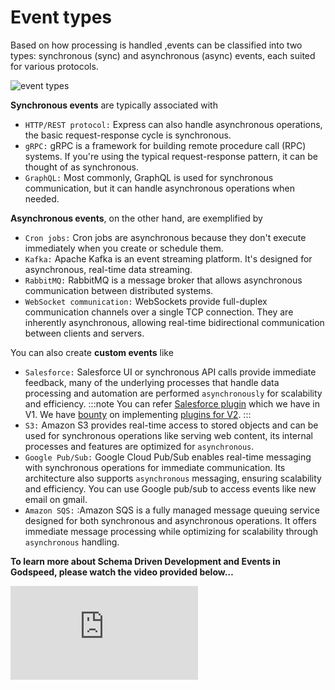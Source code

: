 #  Event types
Based on how processing is handled ,events can be classified into two types: synchronous (sync) and asynchronous (async) events, each suited for various protocols. 


<img src="https://res.cloudinary.com/dsvdiwazh/image/upload/v1703849187/Sushil_edited_bbfzl1.jpg" alt="event types" />


**Synchronous events** are typically associated with 
- `HTTP/REST protocol:` Express can also handle asynchronous operations, the basic request-response cycle is synchronous.
- `gRPC:`  gRPC is a framework for building remote procedure call (RPC) systems. If you're using the typical request-response pattern, it can be thought of as synchronous.
- `GraphQL:` Most commonly, GraphQL is used for synchronous communication, but it can handle asynchronous operations when needed.

**Asynchronous events**, on the other hand, are exemplified by
- `Cron jobs:` Cron jobs are asynchronous because they don't execute immediately when you create or schedule them.
- `Kafka:` Apache Kafka is an event streaming platform. It's designed for asynchronous, real-time data streaming.
- `RabbitMQ:` RabbitMQ is a message broker that allows asynchronous communication between distributed systems.
- `WebSocket communication:` WebSockets provide full-duplex communication channels over a single TCP connection. They are inherently asynchronous, allowing real-time bidirectional communication between clients and servers.

You can also create **custom events** like 
- `Salesforce:` Salesforce UI or synchronous API calls provide immediate feedback, many of the underlying processes that handle data processing and automation are performed `asynchronously` for scalability and efficiency.
:::note
You can refer [Salesforce plugin](https://docs.godspeed.systems/v1/microservices/events#624-salesforce-event) which we have in V1.
We have [bounty](https://forum.godspeed.systems/t/1-million-developer-bounty-program-build-earn-with-godspeed/128) on implementing [plugins for V2](https://github.com/godspeedsystems/gs-plugins#list-of-plugins).
:::
- `S3:` Amazon S3 provides real-time access to stored objects and can be used for synchronous operations like serving web content, its internal processes and features are optimized for `asynchronous`.
- `Google Pub/Sub:` Google Cloud Pub/Sub enables real-time messaging with synchronous operations for immediate communication. Its architecture also supports `asynchronous` messaging, ensuring scalability and efficiency. You can use Google pub/sub to access events like new email on gmail.
- `Amazon SQS:` :Amazon SQS is a fully managed message queuing service designed for both synchronous and asynchronous operations. It offers immediate message processing while optimizing for scalability through `asynchronous` handling.


**To learn more about Schema Driven Development and Events in Godspeed, please watch the video provided below…**

<div style={{ position: 'relative', paddingBottom: '56.25%', height: 0, overflow: 'hidden' }}>
<iframe style={{ position: 'absolute', top: 0, left: 0, width: '100%', height: '100%' }} src="https://www.youtube.com/embed/dVt6GPSgY7A" frameborder="0" allowfullscreen></iframe>
</div>
